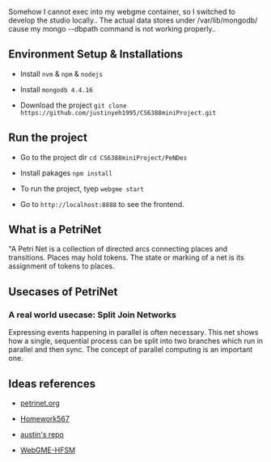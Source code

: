 
Somehow I cannot exec into my webgme container, so I switched to develop the studio locally..
The actual data stores under /var/lib/mongodb/ cause my mongo --dbpath <path> command is not working properly..

## Environment Setup & Installations

- Install `nvm` & `npm` & `nodejs`

- Install `mongodb 4.4.16`

- Download the project `git clone https://github.com/justinyeh1995/CS6388miniProject.git`

## Run the project

- Go to the project dir `cd CS6388miniProject/PeNDes`

- Install pakages `npm install` 

- To run the project, tyep `webgme start`

- Go to `http://localhost:8888` to see the frontend.

## What is a PetriNet

"A Petri Net is a collection of directed arcs connecting places and transitions. Places may hold tokens. The state or marking of a net is its assignment of tokens to places.
## Usecases of PetriNet

### A real world usecase: Split Join Networks

Expressing events happening in parallel is often necessary. 
This net shows how a single, sequential process can be split into two branches which run in parallel and then sync. 
The concept of parallel computing is an important one.

## Ideas references
- [petrinet.org](http://petrinet.org/)

- [Homework567](https://mic.isis.vanderbilt.edu/?project=aadid_chih_d_ting_p_yeh_at_Vanderbilt_p_Edu%2BHomework567&branch=master&node=root&visualizer=METAAspect&tab=1&layout=DefaultLayout&selection=%2FH)

- [austin's repo](https://github.com/austinjhunt/petrinet-webgme-designstudio/)

- [WebGME-HFSM](https://github.com/finger563/webgme-hfsm)
